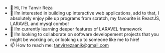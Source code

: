 - 👋 Hi, I’m Tanvir Reza
- 👀 I’m interested in building up interactive web applications, add to that, I absolutely enjoy pile up programs from scratch, my favourite is ReactJS, LARAVEL and mysql combo!  
- 🌱 I’m currently learning deeper features of LARAVEL framework
- 💞️ I’m looking to collaborate on software developement projects that you might be working on, or looking up to someone like me to hire!
- 📫 How to reach me: tanvirrezaanik@gmail.com

<!---
Anikreza/Anikreza is a ✨ special ✨ repository because its `README.md` (this file) appears on your GitHub profile.
You can click the Preview link to take a look at your changes.
--->
